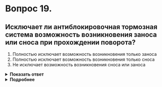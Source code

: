 # Вопрос 19.

## Исключает ли антиблокировочная тормозная система возможность возникновения заноса или сноса при прохождении поворота?

1. Полностью исключает возможность возникновения только заноса
2. Полностью исключает возможность возникновения только сноса
3. Не исключает возможность возникновения сноса или заноса

<details>
<summary><b>Показать ответ</b></summary>
Правильный ответ: 3
</details>
<details>
<summary><b>Подробнее</b></summary>
Антиблокировочные системы (АБС) автомобилей представляют собой системы, оснащённые устройствами управления тормозами с обратной связью, которые предотвращают блокировку колёс во время торможения, тем самым сохраняя управляемость и курсовую устойчивость. Эта система имеет «большой плюс», но имеет и «минус». При ускоренном (не экстренном) нажатии на педаль тормоза на разнородном, даже твёрдом дорожном покрытии она может сработать. В момент ее срабатывания (от 1 до 2 сек.) водитель не может повлиять на процесс торможения. Чтобы появился навык управления автомобилем при срабатывании АБС, произведите несколько «контрольных» торможений на абсолютно свободном участке дороги или территории.
При прохождении поворота на автомобиль действует центробежная сила. Антиблокировочная система в таких ситуациях не может повлиять на возможность возникновения сноса или заноса.
</details>